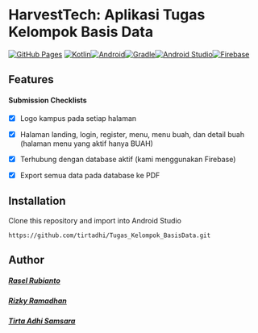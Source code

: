 # HarvestTech: Aplikasi Tugas Kelompok Basis Data
[![GitHub Pages](https://img.shields.io/badge/GitHub_Pages-181717.svg?&style=flat&logo=github&logoColor=white)](https://tirtadhi.github.io/)
[![Kotlin](https://img.shields.io/badge/Kotlin-%230095D5.svg?&style=flat&logo=kotlin&logoColor=white)](https://kotlinlang.org/)[![Android](https://img.shields.io/badge/Android-3DDC84.svg?&style=flat&logo=android&logoColor=white)](https://www.android.com/)[![Gradle](https://img.shields.io/badge/Gradle-02303A.svg?&style=flat&logo=gradle&logoColor=white)](https://gradle.org/)[![Android Studio](https://img.shields.io/badge/Android_Studio-3DDC84.svg?&style=flat&logo=android-studio&logoColor=white)](https://developer.android.com/studio)[![Firebase](https://img.shields.io/badge/Firebase-FFCA28.svg?&style=flat&logo=firebase&logoColor=white)](https://firebase.google.com/)



 ## Features
#### Submission Checklists
- [x] Logo kampus pada setiap halaman
- [x] Halaman landing, login, register, menu, menu buah, dan detail buah (halaman menu yang aktif hanya BUAH)
- [x] Terhubung dengan database aktif (kami menggunakan Firebase)
- [x] Export semua data pada database ke PDF


## Installation
Clone this repository and import into Android Studio
```
https://github.com/tirtadhi/Tugas_Kelompok_BasisData.git
```

## Author
##### [Rasel Rubianto](https://www.linkedin.com/in/rasel-rubianto-738642232/)
##### [Rizky Ramadhan](https://www.linkedin.com/in/rizky-ramadhan-9b7ba3286)
##### [Tirta Adhi Samsara](https://www.linkedin.com/in/tirtaadhisamsara/)
